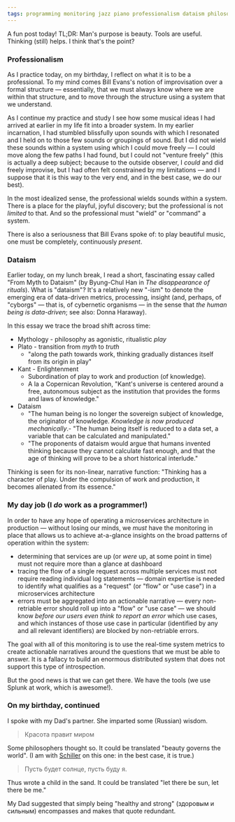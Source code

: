 ```yaml
---
tags: programming monitoring jazz piano professionalism dataism philosophy
---
```


A fun post today! TL;DR: Man's purpose is beauty. Tools are useful. Thinking (still) helps. I think that's the point?

### Professionalism

As I practice today, on my birthday, I reflect on what it is to be a professional. To my mind comes Bill Evans's notion of improvisation over a formal structure — essentially, that we must always know where we are within that structure, and to move through the structure using a system that we understand.

As I continue my practice and study I see how some musical ideas I had arrived at earlier in my life fit into a broader system. In my earlier incarnation, I had stumbled blissfully upon sounds with which I resonated and I held on to those few sounds or groupings of sound. But I did not wield these sounds within a system using which I could move freely — I could move along the few paths I had found, but I could not "venture freely" (this is actually a deep subject; because to the outside observer, I _could_ and did freely improvise, but I had often felt constrained by my limitations — and I suppose that it is this way to the very end, and in the best case, we do our best).

In the most idealized sense, the professional wields sounds within a system. There is a place for the playful, joyful discovery; but the professional is not _limited_ to that. And so the professional must "wield" or "command" a system.

There is also a seriousness that Bill Evans spoke of: to play beautiful music, one must be completely, continuously _present_.

### Dataism

Earlier today, on my lunch break, I read a short, fascinating essay called "From Myth to Dataism" (by Byung-Chul Han in _The disappearance of rituals_). What is "dataism"? It's a relatively new "-ism" to denote the emerging era of data-driven metrics, processing, insight (and, perhaps, of "cyborgs" — that is, of cybernetic organisms — in the sense that _the human being is data-driven_; see also: Donna Haraway).

In this essay we trace the broad shift across time:

- Mythology - philosophy as agonistic, ritualistic _play_
- Plato - transition from _myth_ to _truth_
  - "along the path towards work, thinking gradually distances itself from its origin in play"
- Kant - Enlightenment
  - Subordination of play to work and production (of knowledge).
  - A la a Copernican Revolution, "Kant's universe is centered around a free, autonomous subject as the institution that provides the forms and laws of knowledge."
- Dataism
  - "The human being is no longer the sovereign subject of knowledge, the originator of knowledge. _Knowledge is now produced mechanically_.- "The human being itself is reduced to a data set, a variable that can be calculated and manipulated."
  - "The proponents of dataism would argue that humans invented thinking because they cannot calculate fast enough, and that the age of thinking will prove to be a short historical interlude."

Thinking is seen for its non-linear, narrative function: "Thinking has a character of play. Under the compulsion of work and production, it becomes alienated from its essence."

### My day job (I _do_ work as a programmer!)

In order to have any hope of operating a microservices architecture in production — without losing our minds, we _must_ have the monitoring in place that allows us to achieve at-a-glance insights on the broad patterns of operation within the system:

- determining that services are up (or _were_ up, at some point in time) must not require more than a glance at dashboard
- tracing the flow of a single request across multiple services must not require reading individual log statements — domain expertise is needed to identify what qualifies as a "request" (or "flow" or "use case") in a microservices architecture
- errors must be aggregated into an actionable narrative — every non-retriable error should roll up into a "flow" or "use case" — we should know _before our users even think to report an error_ which use cases, and which instances of those use case in particular (identified by any and all relevant identifiers) are blocked by non-retriable errors.

The goal with all of this monitoring is to use the real-time system metrics to create actionable narratives around the questions that we must be able to answer. It is a fallacy to build an enormous distributed system that does not support this type of introspection.

But the good news is that we can get there. We have the tools (we use Splunk at work, which is awesome!).

### On my birthday, continued

I spoke with my Dad's partner. She imparted some (Russian) wisdom.

> Красота правит миром

Some philosophers thought so. It could be translated "beauty governs the world". (I am with [Schiller](https://plato.stanford.edu/entries/schiller/#LettAestEduc) on this one: in the best case, it is true.)

> Пусть будет солнце, пусть буду я.

Thus wrote a child in the sand. It could be translated "let there be sun, let there be me."

My Dad suggested that simply being "healthy and strong" (здоровым и сильным) encompasses and makes that quote redundant.
